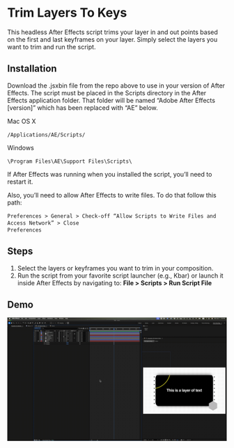 # Trim Layers To Keys

This headless After Effects script trims your layer in and out points based on the first and last keyframes on your layer. Simply select the layers you want to trim and run the script.  

## Installation
Download the .jsxbin file from the repo above to use in your version of After Effects.
The script must be placed in the Scripts directory in the
After Effects application folder. That folder will be named “Adobe After Effects [version]”
which has been replaced with “AE” below.

Mac OS X
```
/Applications/AE/Scripts/
```

Windows
```
\Program Files\AE\Support Files\Scripts\
```

If After Effects was running when you installed the script, you’ll need to restart it.

Also, you’ll need to allow After Effects to write files.
To do that follow this path:
```
Preferences > General > Check-off “Allow Scripts to Write Files and Access Network” > Close
Preferences
```

## Steps

1. Select the layers or keyframes you want to trim in your composition.
2. Run the script from your favorite script launcher (e.g., Kbar) or launch it inside After Effects by navigating to:
   **File > Scripts > Run Script File**

## Demo

![til](./reference/Trim_Layers_To_Keys_Demo.gif)
